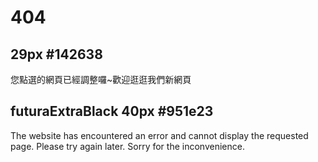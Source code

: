 # 404
## 29px #142638
您點選的網頁已經調整囉~歡迎逛逛我們新網頁 


## futuraExtraBlack 40px #951e23
The website has encountered an error and cannot display the requested page.
Please try again later.
Sorry for the inconvenience.

